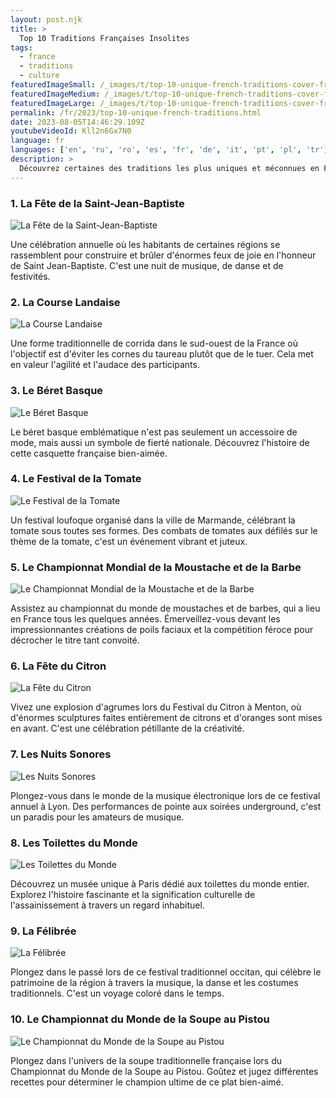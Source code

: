 ```yaml
---
layout: post.njk
title: >
  Top 10 Traditions Françaises Insolites
tags:
  - france
  - traditions
  - culture
featuredImageSmall: /_images/t/top-10-unique-french-traditions-cover-fr-small.webp
featuredImageMedium: /_images/t/top-10-unique-french-traditions-cover-fr-medium.webp
featuredImageLarge: /_images/t/top-10-unique-french-traditions-cover-fr-large.webp
permalink: /fr/2023/top-10-unique-french-traditions.html
date: 2023-08-05T14:46:29.109Z
youtubeVideoId: Kll2n6Gx7N0
language: fr
languages: ['en', 'ru', 'ro', 'es', 'fr', 'de', 'it', 'pt', 'pl', 'tr']
description: >
  Découvrez certaines des traditions les plus uniques et méconnues en France qui ne manqueront pas de vous surprendre et de vous fasciner.
---
```


### 1. La Fête de la Saint-Jean-Baptiste

![La Fête de la Saint-Jean-Baptiste](/_images/1/1b710db4134beff5cbc3d8143af17be4-medium.webp)

Une célébration annuelle où les habitants de certaines régions se rassemblent pour construire et brûler d'énormes feux de joie en l'honneur de Saint Jean-Baptiste. C'est une nuit de musique, de danse et de festivités.

### 2. La Course Landaise

![La Course Landaise](/_images/3/3a1d6edca96feb825c6ffd255d8d9f36-medium.webp)

Une forme traditionnelle de corrida dans le sud-ouest de la France où l'objectif est d'éviter les cornes du taureau plutôt que de le tuer. Cela met en valeur l'agilité et l'audace des participants.

### 3. Le Béret Basque

![Le Béret Basque](/_images/0/002e5f9e3fde433a36343eaec82ed182-medium.webp)

Le béret basque emblématique n'est pas seulement un accessoire de mode, mais aussi un symbole de fierté nationale. Découvrez l'histoire de cette casquette française bien-aimée.

### 4. Le Festival de la Tomate

![Le Festival de la Tomate](/_images/5/5fb57d404cffde078394d189b2f12cd0-medium.webp)

Un festival loufoque organisé dans la ville de Marmande, célébrant la tomate sous toutes ses formes. Des combats de tomates aux défilés sur le thème de la tomate, c'est un événement vibrant et juteux.

### 5. Le Championnat Mondial de la Moustache et de la Barbe

![Le Championnat Mondial de la Moustache et de la Barbe](/_images/7/71f36fa80a4498f1ace1e7f80896fdf6-medium.webp)

Assistez au championnat du monde de moustaches et de barbes, qui a lieu en France tous les quelques années. Émerveillez-vous devant les impressionnantes créations de poils faciaux et la compétition féroce pour décrocher le titre tant convoité.

### 6. La Fête du Citron

![La Fête du Citron](/_images/6/632f6902817b2b57d601bf405bc94ddf-medium.webp)

Vivez une explosion d'agrumes lors du Festival du Citron à Menton, où d'énormes sculptures faites entièrement de citrons et d'oranges sont mises en avant. C'est une célébration pétillante de la créativité.

### 7. Les Nuits Sonores

![Les Nuits Sonores](/_images/6/6afbd94438326f588f7e527d0fca7ef6-medium.webp)

Plongez-vous dans le monde de la musique électronique lors de ce festival annuel à Lyon. Des performances de pointe aux soirées underground, c'est un paradis pour les amateurs de musique.

### 8. Les Toilettes du Monde

![Les Toilettes du Monde](/_images/1/1d8217d7c13abd2bd444e893b81a2aad-medium.webp)

Découvrez un musée unique à Paris dédié aux toilettes du monde entier. Explorez l'histoire fascinante et la signification culturelle de l'assainissement à travers un regard inhabituel.

### 9. La Félibrée

![La Félibrée](/_images/c/ca15ec37bed5f413094e682f75d600ad-medium.webp)

Plongez dans le passé lors de ce festival traditionnel occitan, qui célèbre le patrimoine de la région à travers la musique, la danse et les costumes traditionnels. C'est un voyage coloré dans le temps.

### 10. Le Championnat du Monde de la Soupe au Pistou

![Le Championnat du Monde de la Soupe au Pistou](/_images/5/5b6af185f183c6d45056312246630766-medium.webp)

Plongez dans l'univers de la soupe traditionnelle française lors du Championnat du Monde de la Soupe au Pistou. Goûtez et jugez différentes recettes pour déterminer le champion ultime de ce plat bien-aimé.

